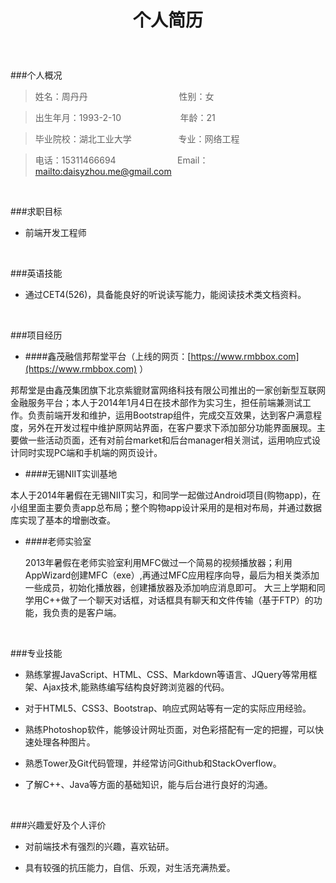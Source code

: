 # **<p style="text-align:center;">个人简历</p>**

<br/>

###个人概况

> 姓名：周丹丹&nbsp;&nbsp;&nbsp;&nbsp;&nbsp;&nbsp;&nbsp;&nbsp;&nbsp;&nbsp;&nbsp;&nbsp;&nbsp;&nbsp;&nbsp;&nbsp;&nbsp;&nbsp;&nbsp;&nbsp;&nbsp;&nbsp;&nbsp;&nbsp;&nbsp;&nbsp;&nbsp;&nbsp;&nbsp;&nbsp;&nbsp;&nbsp;&nbsp;&nbsp;&nbsp;&nbsp;&nbsp;性别：女

>出生年月：1993-2-10&nbsp;&nbsp;&nbsp;&nbsp;&nbsp;&nbsp;&nbsp;&nbsp;&nbsp;&nbsp;&nbsp;&nbsp;&nbsp;&nbsp;&nbsp;&nbsp;&nbsp;&nbsp;&nbsp;&nbsp;&nbsp;&nbsp;&nbsp;&nbsp;年龄：21
 
>毕业院校：湖北工业大学&nbsp;&nbsp;&nbsp;&nbsp;&nbsp;&nbsp;&nbsp;&nbsp;&nbsp;&nbsp;&nbsp;&nbsp;&nbsp;&nbsp;&nbsp;&nbsp;&nbsp;&nbsp;&nbsp;专业：网络工程
 
>电话：15311466694&nbsp;&nbsp;&nbsp;&nbsp;&nbsp;&nbsp;&nbsp;&nbsp;&nbsp;&nbsp;&nbsp;&nbsp;&nbsp;&nbsp;&nbsp;&nbsp;&nbsp;&nbsp;&nbsp;&nbsp;&nbsp;&nbsp;&nbsp;&nbsp;&nbsp;Email：<mailto:daisyzhou.me@gmail.com>
  

<br/>

###求职目标
* 前端开发工程师

<br/>

###英语技能
* 通过CET4(526)，具备能良好的听说读写能力，能阅读技术类文档资料。

<br/>

###项目经历
* ####鑫茂融信邦帮堂平台（上线的网页：[https://www.rmbbox.com](https://www.rmbbox.com)  ）

 邦帮堂是由鑫茂集团旗下北京紫貔财富网络科技有限公司推出的一家创新型互联网金融服务平台；本人于2014年1月4日在技术部作为实习生，担任前端兼测试工作。负责前端开发和维护，运用Bootstrap组件，完成交互效果，达到客户满意程度，另外在开发过程中维护原网站界面，在客户要求下添加部分功能界面展现。主要做一些活动页面，还有对前台market和后台manager相关测试，运用响应式设计同时实现PC端和手机端的网页设计。

* ####无锡NIIT实训基地

 本人于2014年暑假在无锡NIIT实习，和同学一起做过Android项目(购物app)，在小组里面主要负责app总布局；整个购物app设计采用的是相对布局，并通过数据库实现了基本的增删改查。

* ####老师实验室

  2013年暑假在老师实验室利用MFC做过一个简易的视频播放器；利用AppWizard创建MFC（exe）,再通过MFC应用程序向导，最后为相关类添加一些成员，初始化播放器，创建播放器及添加响应消息即可。
   大三上学期和同学用C++做了一个聊天对话框，对话框具有聊天和文件传输（基于FTP）的功能，我负责的是客户端。

<br/>

###专业技能
* 熟练掌握JavaScript、HTML、CSS、Markdown等语言、JQuery等常用框架、Ajax技术,能熟练编写结构良好跨浏览器的代码。

* 对于HTML5、CSS3、Bootstrap、响应式网站等有一定的实际应用经验。

* 熟练Photoshop软件，能够设计网址页面，对色彩搭配有一定的把握，可以快速处理各种图片。

* 熟悉Tower及Git代码管理，并经常访问Github和StackOverflow。

* 了解C++、Java等方面的基础知识，能与后台进行良好的沟通。

<br/>

###兴趣爱好及个人评价
* 对前端技术有强烈的兴趣，喜欢钻研。

* 具有较强的抗压能力，自信、乐观，对生活充满热爱。
